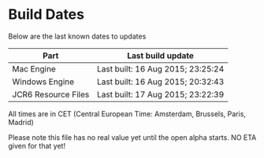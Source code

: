 # Build Dates

Below are the last known dates to updates

Part | Last build update
-----|-----
Mac Engine | Last built: 16 Aug 2015; 23:25:24
Windows Engine | Last built: 16 Aug 2015; 20:32:43
JCR6 Resource Files | Last built: 17 Aug 2015; 23:22:39
All times are in CET (Central European Time: Amsterdam, Brussels, Paris, Madrid)


Please note this file has no real value yet until the open alpha starts. NO ETA given for that yet!
